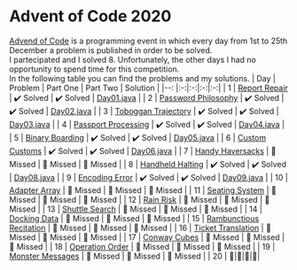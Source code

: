 # Advent of Code 2020
[Advend of Code](https://adventofcode.com/2020) is a programming event in which every day from 1st to 25th December a problem is published in order to be solved.</br>
I partecipated and I solved 8. Unfortunately, the other days I had no opportunity to spend time for this competition.</br>
In the following table you can find the problems and my solutions.
| Day | Problem  |  Part One |  Part Two |  Solution  |
|--: |:-:|:-:|:-:|:-:|
|  1  | [Report Repair](https://adventofcode.com/2020/day/1)        | :heavy_check_mark: Solved | :heavy_check_mark: Solved  |  [Day01.java](src/it/frascu/adaventcode/Day01.java)  |
|  2  | [Password Philosophy](https://adventofcode.com/2020/day/2)  | :heavy_check_mark: Solved | :heavy_check_mark: Solved  |  [Day02.java](src/it/frascu/adaventcode/Day02.java)  |
|  3  | [Toboggan Trajectory](https://adventofcode.com/2020/day/3)  | :heavy_check_mark: Solved | :heavy_check_mark: Solved  |  [Day03.java](src/it/frascu/adaventcode/Day03.java)  |
|  4  | [Passport Processing](https://adventofcode.com/2020/day/4)  | :heavy_check_mark: Solved | :heavy_check_mark: Solved  |  [Day04.java](src/it/frascu/adaventcode/Day04.java)  |
|  5  | [Binary Boarding](https://adventofcode.com/2020/day/5)      | :heavy_check_mark: Solved | :heavy_check_mark: Solved  |  [Day05.java](src/it/frascu/adaventcode/Day05.java)  |
|  6  | [Custom Customs](https://adventofcode.com/2020/day/6 )      | :heavy_check_mark: Solved | :heavy_check_mark: Solved  |  [Day06.java](src/it/frascu/adaventcode/Day06.java)  |
|  7  | [Handy Haversacks](https://adventofcode.com/2020/day/7)     | :runner: Missed           | :runner: Missed            |  :runner: Missed           |
|  8  | [Handheld Halting](https://adventofcode.com/2020/day/8 )    | :heavy_check_mark: Solved | :heavy_check_mark: Solved  |  [Day08.java](src/it/frascu/adaventcode/Day08.java)  |
|  9  | [Encoding Error](https://adventofcode.com/2020/day/9 )      | :heavy_check_mark: Solved | :heavy_check_mark: Solved  |  [Day09.java](src/it/frascu/adaventcode/Day09.java)  |
| 10  | [Adapter Array](https://adventofcode.com/2020/day/10)       | :runner: Missed           | :runner: Missed            |  :runner: Missed           |
| 11  | [Seating System](https://adventofcode.com/2020/day/11)       | :runner: Missed           | :runner: Missed            |  :runner: Missed           |
| 12  | [Rain Risk](https://adventofcode.com/2020/day/12)       | :runner: Missed           | :runner: Missed            |  :runner: Missed           |
| 13  | [Shuttle Search](https://adventofcode.com/2020/day/13)       | :runner: Missed           | :runner: Missed            |  :runner: Missed           |
| 14  | [Docking Data](https://adventofcode.com/2020/day/14)       | :runner: Missed           | :runner: Missed            |  :runner: Missed           |
| 15  | [Rambunctious Recitation](https://adventofcode.com/2020/day/15)       | :runner: Missed           | :runner: Missed            |  :runner: Missed           |
| 16  | [Ticket Translation](https://adventofcode.com/2020/day/16)       | :runner: Missed           | :runner: Missed            |  :runner: Missed           |
| 17  | [Conway Cubes](https://adventofcode.com/2020/day/17)       | :runner: Missed           | :runner: Missed            |  :runner: Missed           |
| 18  | [Operation Order](https://adventofcode.com/2020/day/18)       | :runner: Missed           | :runner: Missed            |  :runner: Missed           |
| 19  | [Monster Messages](https://adventofcode.com/2020/day/18)       | :runner: Missed           | :runner: Missed            |  :runner: Missed           |
| 20  | :arrows_counterclockwise:|:arrows_counterclockwise:|:arrows_counterclockwise:|:arrows_counterclockwise:|

